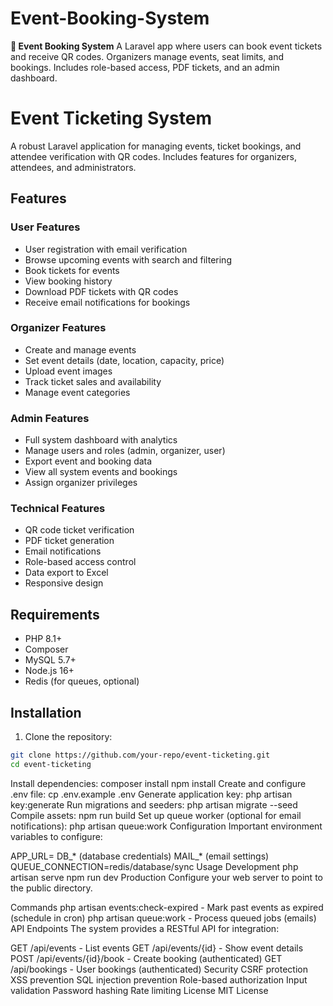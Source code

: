 # Event-Booking-System

**🎫 Event Booking System**
A Laravel app where users can book event tickets and receive QR codes. Organizers manage events, seat limits, and bookings. Includes role-based access, PDF tickets, and an admin dashboard.

# Event Ticketing System

A robust Laravel application for managing events, ticket bookings, and attendee verification with QR codes. Includes features for organizers, attendees, and administrators.

## Features

### User Features
- User registration with email verification
- Browse upcoming events with search and filtering
- Book tickets for events
- View booking history
- Download PDF tickets with QR codes
- Receive email notifications for bookings

### Organizer Features
- Create and manage events
- Set event details (date, location, capacity, price)
- Upload event images
- Track ticket sales and availability
- Manage event categories

### Admin Features
- Full system dashboard with analytics
- Manage users and roles (admin, organizer, user)
- Export event and booking data
- View all system events and bookings
- Assign organizer privileges

### Technical Features
- QR code ticket verification
- PDF ticket generation
- Email notifications
- Role-based access control
- Data export to Excel
- Responsive design

## Requirements

- PHP 8.1+
- Composer
- MySQL 5.7+
- Node.js 16+
- Redis (for queues, optional)

## Installation

1. Clone the repository:
```bash
git clone https://github.com/your-repo/event-ticketing.git
cd event-ticketing
```

Install dependencies:
composer install
npm install
Create and configure .env file:
cp .env.example .env
Generate application key:
php artisan key:generate
Run migrations and seeders:
php artisan migrate --seed
Compile assets:
npm run build
Set up queue worker (optional for email notifications):
php artisan queue:work
Configuration
Important environment variables to configure:

APP_URL=
DB_* (database credentials)
MAIL_* (email settings)
QUEUE_CONNECTION=redis/database/sync
Usage
Development
php artisan serve
npm run dev
Production
Configure your web server to point to the public directory.

Commands
php artisan events:check-expired - Mark past events as expired (schedule in cron)
php artisan queue:work - Process queued jobs (emails)
API Endpoints
The system provides a RESTful API for integration:

GET /api/events - List events
GET /api/events/{id} - Show event details
POST /api/events/{id}/book - Create booking (authenticated)
GET /api/bookings - User bookings (authenticated)
Security
CSRF protection
XSS prevention
SQL injection prevention
Role-based authorization
Input validation
Password hashing
Rate limiting
License
MIT License
